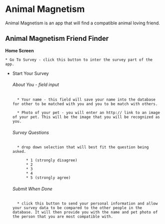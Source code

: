 # Animal Magnetism

Animal Magnetism is an app that will find a compatible animal loving friend.


## Animal Magnetism Friend Finder

**Home Screen** 

    * Go To Survey - click this button to inter the survey part of the app.

* Start Your Survey  

    ###### About You - field input

        * Your name - this field will save your name into the database for other to be matched with you and you to be match with others.

        * Photo of your pet - you will enter an http:// link to an image of your pet. This will be the image that you will be recognized as you.

    ###### Survey Questions
    
        * drop down selection that will best fit the question being asked.

            * 1 (strongly disagree)
            * 2
            * 3
            * 4
            * 5 (strongly agree)

    ###### Submit When Done
        
        * click this button to send your personal information and allow your survey data to be compared to the other people in the database. It will then provide you with the name and pet photo of the person that you are most compatible with.

        

